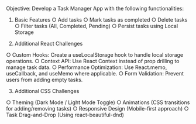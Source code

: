 Objective: Develop a Task Manager App with the following functionalities:
1) Basic Features
○ Add tasks
○ Mark tasks as completed
○ Delete tasks
○ Filter tasks (All, Completed, Pending)
○ Persist tasks using Local Storage

2) Additional React Challenges

○ Custom Hooks: Create a useLocalStorage hook to handle local storage
operations.
○ Context API: Use React Context instead of prop drilling to manage task
data.
○ Performance Optimization: Use React.memo, useCallback, and
useMemo where applicable.
○ Form Validation: Prevent users from adding empty tasks.

3) Additional CSS Challenges

○ Theming (Dark Mode / Light Mode Toggle)
○ Animations (CSS transitions for adding/removing tasks)
○ Responsive Design (Mobile-first approach)
○ Task Drag-and-Drop (Using react-beautiful-dnd)
